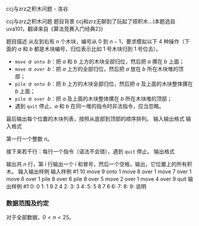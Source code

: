 



ccj与zrz之积木问题 - 洛谷














ccj与zrz之积木问题
题目背景
ccj和zrz无聊到了玩起了搭积木...(本题选自uva101，翻译来自《算法竞赛入门经典2》)

题目描述
从左到右有 $n$ 个木块，编号从 $0$ 到 $n-1$，要求模拟以下 $4$ 种操作（下面的 $a$ 和 $b$ 都是木块编号，归位表示比如 $1$ 号木块归到 $1$ 号位去）。

- $\texttt{move }a\texttt{ onto }b$：把 $a$ 和 $b$ 上方的木块全部归位，然后把 $a$ 摞在 $b$ 上面；
- $\texttt{move }a\texttt{ over }b$：把 $a$ 上方的全部归位，然后把 $a$ 放在 $b$ 所在木块堆的顶部；
- $\texttt{pile }a\texttt{ onto }b$：把 $b$ 上方的木块全部归位，然后把 $a$ 及上面的木块整体摞在 $b$ 上面；
- $\texttt{pile }a\texttt{ over }b$：把 $a$ 及上面的木块整体摞在 $b$ 所在木块堆的顶部；
- 遇到 $\texttt{quit}$ 停止。$a$ 和 $b$ 在同一堆的指令时非法指令，应当忽略。

最后输出每个位置的木块列表，按照从底部到顶部的顺序排列。
输入输出格式
输入格式

第一行一个整数 $n$。

接下来若干行：每行一个指令（语法不会错），遇到 $\texttt{quit}$ 停止。
输出格式

输出共 $n$ 行，第 $i$ 行输出一个 $i$ 和冒号，然后一个空格，输出，它位置上的所有积木。
输入输出样例
输入样例 #1
10
move 9 onto 1
move 8 over 1
move 7 over 1
move 6 over 1
pile 8 over 6
pile 8 over 5
move 2 over 1
move 4 over 9
quit
输出样例 #1
0: 0
1: 1 9 2 4
2:
3: 3
4:
5: 5 8 7 6
6:
7:
8:
9:
说明
### 数据范围及约定

对于全部数据，$0<n<25$。






